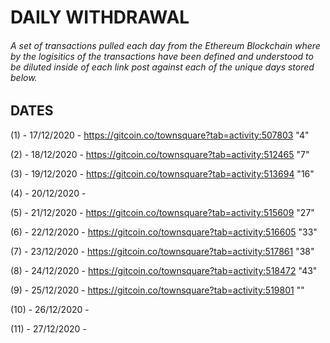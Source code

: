 # DAILY WITHDRAWAL

###### A set of transactions pulled each day from the Ethereum Blockchain where by the logisitics of the transactions have been defined and understood to be diluted inside of each link post against each of the unique days stored below.

## DATES

(1) - 17/12/2020 - https://gitcoin.co/townsquare?tab=activity:507803 "4"

(2) - 18/12/2020 - https://gitcoin.co/townsquare?tab=activity:512465 "7"

(3) - 19/12/2020 - https://gitcoin.co/townsquare?tab=activity:513694 "16"

(4) - 20/12/2020 -

(5) - 21/12/2020 - https://gitcoin.co/townsquare?tab=activity:515609 "27"

(6) - 22/12/2020 - https://gitcoin.co/townsquare?tab=activity:516605 "33"

(7) - 23/12/2020 - https://gitcoin.co/townsquare?tab=activity:517861 "38"

(8) - 24/12/2020 - https://gitcoin.co/townsquare?tab=activity:518472 "43"

(9) - 25/12/2020 - https://gitcoin.co/townsquare?tab=activity:519801 ""

(10) - 26/12/2020 -

(11) - 27/12/2020 -
